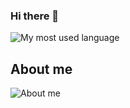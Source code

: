 ### Hi there 👋

<!--
**WwwwwdJ/WwwwwdJ** is a ✨ _special_ ✨ repository because its `README.md` (this file) appears on your GitHub profile.

Here are some ideas to get you started:

- 🔭 I’m currently working on ...
- 🌱 I’m currently learning ...
- 👯 I’m looking to collaborate on ...
- 🤔 I’m looking for help with ...
- 💬 Ask me about ...
- 📫 How to reach me: ...
- 😄 Pronouns: ...
- ⚡ Fun fact: ...
-->

![My most used language](https://github-readme-stats.vercel.app/api/top-langs/?username=WwwwwdJ&layout=compact)

## About me

![About me](https://github-readme-stats.vercel.app/api?username=WwwwwdJ&show_icons=true&theme=Showingicons)
